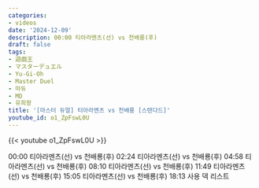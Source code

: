 ```yaml
---
categories:
- videos
date: '2024-12-09'
description: 00:00 티아라멘츠(선) vs 천배룡(후)
draft: false
tags:
- 遊戯王
- マスターデュエル
- Yu-Gi-Oh
- Master Duel
- 마듀
- MD
- 유희왕
title: '[마스터 듀얼] 티아라멘츠 vs 천배룡 [스탠다드]'
youtube_id: o1_ZpFswL0U
---
```



{{< youtube o1_ZpFswL0U >}}

00:00 티아라멘츠(선) vs 천배룡(후)
02:24 티아라멘츠(선) vs 천배룡(후)
04:58 티아라멘츠(선) vs 천배룡(후)
08:10 티아라멘츠(선) vs 천배룡(후)
11:49 티아라멘츠(선) vs 천배룡(후)
15:05 티아라멘츠(선) vs 천배룡(후)
18:13 사용 덱 리스트